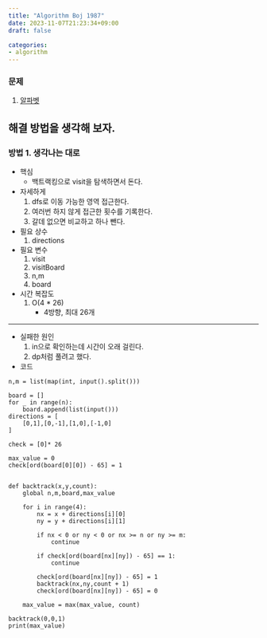 ```yaml
---
title: "Algorithm Boj 1987"
date: 2023-11-07T21:23:34+09:00
draft: false

categories:
- algorithm
---
```


### 문제
1. [알파벳](https://www.acmicpc.net/problem/1987)

## 해결 방법을 생각해 보자.
### 방법 1. 생각나는 대로
- 핵심
    - 백트랙킹으로 visit을 탐색하면서 돈다.
- 자세하게
    1. dfs로 이동 가능한 영역 접근한다.
    1. 여러번 하지 않게 접근한 횟수를 기록한다.
    1. 갈데 없으면 비교하고 하나 뺀다.
- 필요 상수
    1. directions
- 필요 변수
    1. visit
    1. visitBoard
    1. n,m
    1. board
- 시간 복잡도
    1. O(4 * 26)
        - 4방향, 최대 26개

---
- 실패한 원인
    1. in으로 확인하는데 시간이 오래 걸린다.
    1. dp처럼 풀려고 했다.
- 코드
```python3
n,m = list(map(int, input().split()))

board = []
for _ in range(n):
    board.append(list(input()))
directions = [
    [0,1],[0,-1],[1,0],[-1,0]
]

check = [0]* 26

max_value = 0
check[ord(board[0][0]) - 65] = 1


def backtrack(x,y,count):
    global n,m,board,max_value
    
    for i in range(4):
        nx = x + directions[i][0]
        ny = y + directions[i][1]
        
        if nx < 0 or ny < 0 or nx >= n or ny >= m:
            continue
        
        if check[ord(board[nx][ny]) - 65] == 1:
            continue
        
        check[ord(board[nx][ny]) - 65] = 1
        backtrack(nx,ny,count + 1)
        check[ord(board[nx][ny]) - 65] = 0
        
    max_value = max(max_value, count)
    
backtrack(0,0,1)
print(max_value)
        
```
